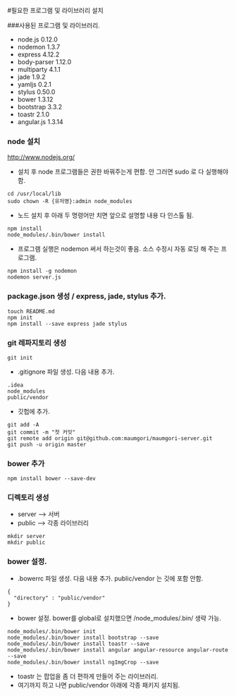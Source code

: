 #필요한 프로그램 및 라이브러리 설치

###사용된 프로그램 및 라이브러리.
- node.js 0.12.0
- nodemon 1.3.7
- express 4.12.2
- body-parser 1.12.0
- multiparty 4.1.1
- jade 1.9.2
- yamljs 0.2.1
- stylus 0.50.0
- bower 1.3.12
- bootstrap 3.3.2
- toastr 2.1.0
- angular.js 1.3.14

### node 설치
http://www.nodejs.org/

- 설치 후 node 프로그램들은 권한 바꿔주는게 편함. 안 그러면 sudo 로 다 실행해야 함.
```
cd /usr/local/lib
sudo chown -R {유저명}:admin node_modules
```

- 노드 설치 후 아래 두 명령어만 치면 앞으로 설명할 내용 다 인스톨 됨.
```
npm install
node_modules/.bin/bower install
```

- 프로그램 실행은 nodemon 써서 하는것이 좋음. 소스 수정시 자동 로딩 해 주는 프로그램.
```
npm install -g nodemon
nodemon server.js
```

### package.json 생성 / express, jade, stylus 추가.
```
touch README.md
npm init
npm install --save express jade stylus
```

### git 레파지토리 생성
```
git init
```
- .gitignore 파일 생성. 다음 내용 추가.
```
.idea
node_modules
public/vendor
```
- 깃헙에 추가.
```
git add -A
git commit -m "첫 커밋"
git remote add origin git@github.com:maumgori/maumgori-server.git
git push -u origin master
```

### bower 추가
```
npm install bower --save-dev
```

### 디렉토리 생성
- server --> 서버
- public --> 각종 라이브러리
```
mkdir server
mkdir public
```

### bower 설정.
- .bowerrc 파일 생성. 다음 내용 추가. public/vendor 는 깃에 포함 안함.
```
{
  "directory" : "public/vendor"
}
```
- bower 설정. bower를 global로 설치했으면 /node_modules/.bin/ 생략 가능.
```
node_modules/.bin/bower init
node_modules/.bin/bower install bootstrap --save
node_modules/.bin/bower install toastr --save
node_modules/.bin/bower install angular angular-resource angular-route --save
node_modules/.bin/bower install ngImgCrop --save
```
- toastr 는 팝업을 좀 더 편하게 만들어 주는 라이브러리.
- 여기까지 하고 나면 public/vendor 아래에 각종 패키지 설치됨.
